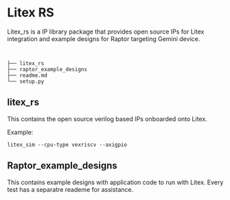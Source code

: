 # Litex RS 

Litex_rs is a IP library package that provides open source IPs for Litex integration and example designs for Raptor targeting Gemini device.

```


├── litex_rs
├── raptor_example_designs
├── readme.md
└── setup.py

```

## litex_rs

This contains the open source verilog based IPs onboarded onto Litex.

Example: 

```
litex_sim --cpu-type vexriscv --axigpio 
```


## Raptor_example_designs

This contains example designs with application code to run with Litex. Every test has a separatre reademe for assistance.